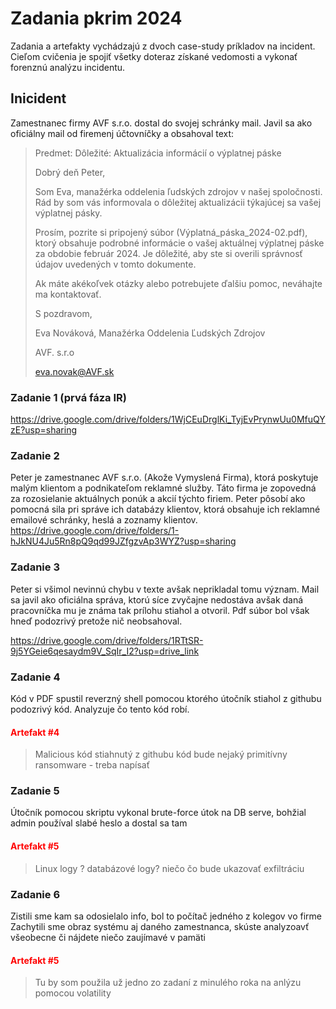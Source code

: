 # Zadania pkrim 2024

Zadania a artefakty vychádzajú z dvoch case-study príkladov na incident. Cieľom cvičenia je spojiť
všetky doteraz získané vedomosti a vykonať forenznú analýzu incidentu.

## Inicident

Zamestnanec firmy AVF s.r.o. dostal do svojej schránky mail. Javil sa ako oficiálny mail od firemenj účtovníčky
a obsahoval text: 

>Predmet: Dôležité: Aktualizácia informácií o výplatnej páske
>
>Dobrý deň Peter,
>
>Som Eva, manažérka oddelenia ľudských zdrojov v našej spoločnosti. Rád by som vás informovala o dôležitej aktualizácii týkajúcej sa vašej výplatnej pásky.
>
>Prosím, pozrite si pripojený súbor (Výplatná_páska_2024-02.pdf), ktorý obsahuje podrobné informácie o vašej aktuálnej výplatnej páske za obdobie február 2024. Je dôležité, aby ste si overili správnosť údajov uvedených v tomto dokumente.
>
>Ak máte akékoľvek otázky alebo potrebujete ďalšiu pomoc, neváhajte ma kontaktovať.
>
>S pozdravom,
> 
>Eva Nováková, Manažérka Oddelenia Ľudských Zdrojov
> 
>AVF. s.r.o
> 
>eva.novak@AVF.sk

### Zadanie 1 (prvá fáza IR)

https://drive.google.com/drive/folders/1WjCEuDrglKi_TyjEvPrynwUu0MfuQYzE?usp=sharing


### Zadanie 2 

Peter je zamestnanec AVF s.r.o. (Akože Vymyslená Firma), ktorá poskytuje malým klientom a podnikateľom reklamné služby. Táto firma je zopovedná za rozosielanie
aktuálnych ponúk a akcií týchto firiem. Peter pôsobí ako pomocná sila pri správe ich databázy klientov, ktorá obsahuje ich reklamné emailové schránky, heslá a zoznamy klientov. 
https://drive.google.com/drive/folders/1-hJkNU4Ju5Rn8pQ9qd99JZfgzvAp3WYZ?usp=sharing


### Zadanie 3
Peter si všimol nevinnú chybu v texte avšak neprikladal tomu význam. Mail sa javil ako oficiálna správa, ktorú síce zvyčajne nedostáva
avšak daná pracovníčka mu je známa tak prílohu stiahol a otvoril. Pdf súbor bol však hneď podozrivý pretože nič neobsahoval.

https://drive.google.com/drive/folders/1RTtSR-9j5YGeie6qesaydm9V_SqIr_I2?usp=drive_link

### Zadanie 4
Kód v PDF spustil reverzný shell pomocou ktorého útočník stiahol z githubu podozrivý kód. Analyzuje čo tento kód robí.

#### <span style="color:red;">Artefakt #4</span>

> Malicious kód stiahnutý z githubu
> kód bude nejaký primitívny ransomware - treba napísať 

### Zadanie 5
Útočník pomocou skriptu vykonal brute-force útok na DB serve, bohžial admin používal slabé heslo a dostal sa tam
#### <span style="color:red;">Artefakt #5</span>
> Linux logy ? databázové logy? niečo čo bude ukazovať exfiltráciu

### Zadanie 6
Zistili sme kam sa odosielalo info, bol to počítač jedného z kolegov vo firme 
Zachytili sme obraz systému aj daného zamestnanca, skúste analyzoavť všeobecne či nájdete niečo zaujímavé v pamäti
#### <span style="color:red;">Artefakt #5</span>
> Tu by som použila už jedno zo zadaní z minulého roka na anlýzu pomocou volatility
> 
> 